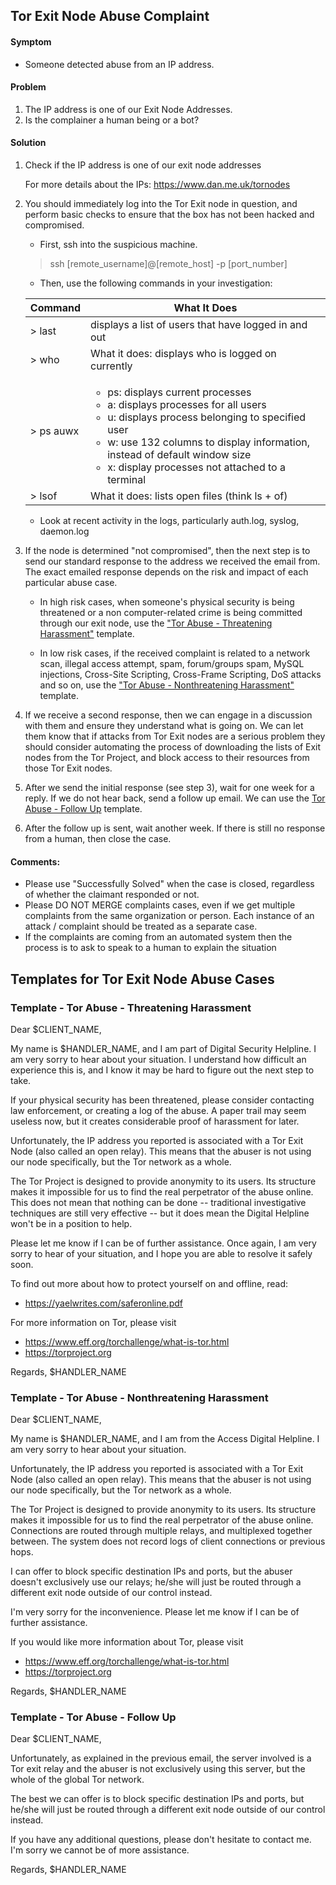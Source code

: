## Tor Exit Node Abuse Complaint 

#### Symptom
- Someone detected abuse from an IP address.

#### Problem   
1. The IP address is one of our Exit Node Addresses.
2. Is the complainer a human being or a bot?

#### Solution  
1. Check if the IP address is one of our exit node addresses

   For more details about the IPs: https://www.dan.me.uk/tornodes

2. You should immediately log into the Tor Exit node in question, and perform basic checks to ensure that the box has not been hacked and compromised. 

   * First, ssh into the suspicious machine.
   > ssh [remote_username]@[remote_host] -p [port_number]

   * Then, use the following commands in your investigation:

   |Command|What It Does|
   |-------|------------|
   | > last | displays a list of users that have logged in and out |
   | > who | What it does: displays who is logged on currently |
   | > ps auwx | <ul><li>ps: displays current processes</li><li>a: displays processes for all users</li><li>u: displays process belonging to specified user</li><li>w: use 132 columns to display information, instead of default window size</li><li>x: display processes not attached to a terminal</li></ul> | 
   | > lsof | What it does: lists open files (think ls + of) |

   * Look at recent activity in the logs, particularly auth.log, syslog, daemon.log

3. If the node is determined "not compromised", then the next step is to send our standard response to the address we received the email from. The exact emailed response depends on the risk and impact of each particular abuse case.

   * In high risk cases, when someone's physical security is being threatened or a non computer-related crime is being committed through our exit node, use the ["Tor Abuse - Threatening Harassment"](#threatening) template.

   * In low risk cases, if the received complaint is related to a network scan, illegal access attempt, spam, forum/groups spam, MySQL injections, Cross-Site Scripting, Cross-Frame Scripting, DoS attacks and so on, use the ["Tor Abuse - Nonthreatening Harassment"](#nonthreatening) template.

4. If we receive a second response, then we can engage in a discussion with them and ensure they understand what is going on. We can let them know that if attacks from Tor Exit nodes are a serious problem they should consider automating the process of downloading the lists of Exit nodes from the Tor Project, and block access to their resources from those Tor Exit nodes.

5. After we send the initial response (see step 3), wait for one week for a reply. If we do not hear back, send a follow up email. We can use the [Tor Abuse - Follow Up](#followUp) template.

6. After the follow up is sent, wait another week. If there is still no response from a human, then close the case.

#### Comments:   
- Please use "Successfully Solved" when the case is closed, regardless of whether the claimant responded or not.
- Please DO NOT MERGE complaints cases, even if we get multiple complaints from the same organization or person. Each instance of an attack / complaint should be treated as a separate case.
- If the complaints are coming from an automated system then the process is to ask to speak to a human to explain the situation



## Templates for Tor Exit Node Abuse Cases

### Template - Tor Abuse - Threatening Harassment

Dear $CLIENT_NAME,

My name is $HANDLER_NAME, and I am part of Digital Security Helpline. I am very sorry to hear about your situation. I understand how difficult an experience this is, and I know it may be hard to figure out the next step to take.

If your physical security has been threatened, please consider contacting law enforcement, or creating a log of the abuse. A paper trail may seem useless now, but it creates considerable proof of harassment for later.

Unfortunately, the IP address you reported is associated with a Tor Exit Node (also called an open relay). This means that the abuser is not using our node specifically, but the Tor network as a whole. 

The Tor Project is designed to provide anonymity to its users. Its structure makes it impossible for us to find the real perpetrator of the abuse online. This does not mean that nothing can be done -- traditional investigative techniques are still very effective -- but it does mean the Digital Helpline won't be in a position to help.

Please let me know if I can be of further assistance. Once again, I am very sorry to hear of your situation, and I hope you are able to resolve it safely soon.

To find out more about how to protect yourself on and offline, read:
* https://yaelwrites.com/saferonline.pdf

For more information on Tor, please visit  
* https://www.eff.org/torchallenge/what-is-tor.html 
* https://torproject.org

Regards,
$HANDLER_NAME



### Template - Tor Abuse - Nonthreatening Harassment

Dear $CLIENT_NAME,
    
My name is $HANDLER_NAME, and I am from the Access Digital Helpline. I am very sorry to hear about your situation. 

Unfortunately, the IP address you reported is associated with a Tor Exit Node (also called an open relay). This means that the abuser is not using our node specifically, but the Tor network as a whole. 

The Tor Project is designed to provide anonymity to its users. Its structure makes it impossible for us to find the real perpetrator of the abuse online. Connections are routed through multiple relays, and multiplexed together between. The system does not record logs of client connections or previous hops.

I can offer to block specific destination IPs and ports, but the abuser doesn't exclusively use our relays; he/she will just be routed through a different exit node outside of our control instead.

I'm very sorry for the inconvenience. Please let me know if I can be of further assistance. 

If you would like more information about Tor, please visit  
* https://www.eff.org/torchallenge/what-is-tor.html 
* https://torproject.org

Regards,
$HANDLER_NAME



### Template - Tor Abuse - Follow Up 

Dear $CLIENT_NAME,

Unfortunately, as explained in the previous email, the server involved is a Tor exit relay and the abuser is not exclusively using this server, but the whole of the global Tor network. 

The best we can offer is to block specific destination IPs and ports, but he/she will just be routed through a different exit node outside of our control instead.

If you have any additional questions, please don't hesitate to contact me. I'm sorry we cannot be of more assistance.

Regards,
$HANDLER_NAME